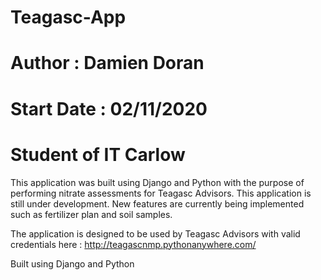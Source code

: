 # Teagasc-App

# Author : Damien Doran
# Start Date : 02/11/2020
# Student of IT Carlow


This application was built using Django and Python with the purpose of performing nitrate assessments for Teagasc Advisors.
This application is still under development. New features are currently being implemented such as fertilizer plan and soil samples.

The application is designed to be used by Teagasc Advisors with valid credentials here : http://teagascnmp.pythonanywhere.com/

Built using Django and Python 
